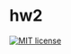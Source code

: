# hw2

[![MIT license](https://img.shields.io/badge/license-MIT-blue.svg)](https://github.com/VladYagl/fp-homework/blob/master/hw2/LICENSE)

